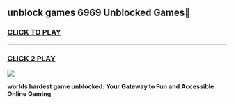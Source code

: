 
## unblock games 6969 Unblocked Games👋
<h3>
<a href="https://premium.freeplayer.one?title=unblock_games_6969&ref=16F">CLICK TO PLAY</a></h3>
<hr>

<h3>
<a href="https://premium.freeplayer.one?title=unblock_games_6969&ref=16F">CLICK 2 PLAY</a>
  
</h3>

<a href="https://premium.freeplayer.one?title=unblock_games_6969&ref=16F/"><img src="https://clearcache.store/games.png"></a>


**worlds hardest game unblocked: Your Gateway to Fun and Accessible Online Gaming**
